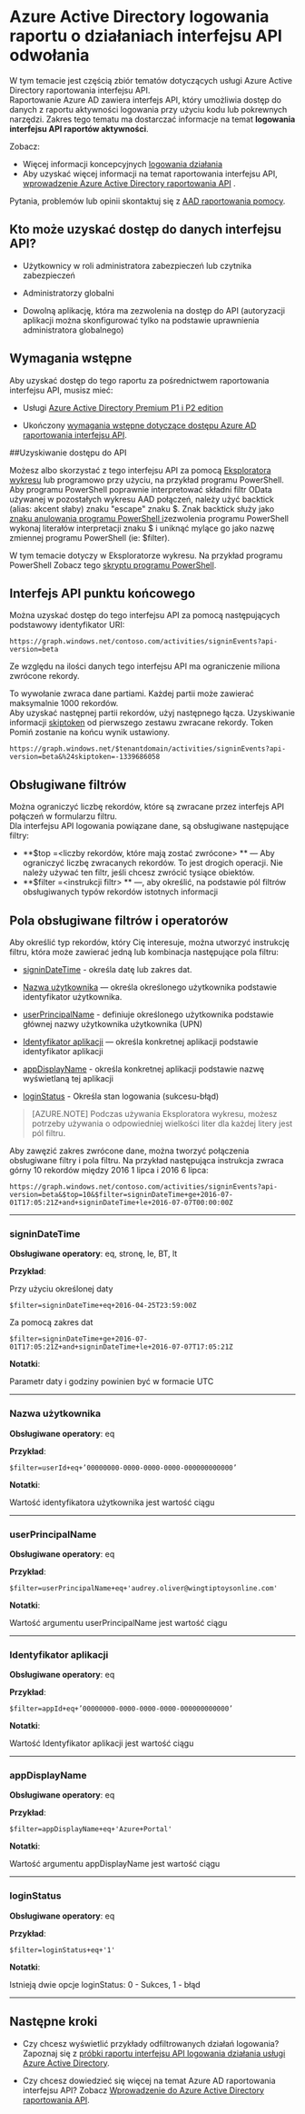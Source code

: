 <properties
    pageTitle="Raportu działania logowania w usłudze Azure Active Directory API reference | Microsoft Azure"
    description="Odwołanie do interfejsu API raportów aktywności logowania usługi Azure Active Directory"
    services="active-directory"
    documentationCenter=""
    authors="dhanyahk"
    manager="femila"
    editor=""/>

<tags
    ms.service="active-directory"
    ms.devlang="na"
    ms.topic="article"
    ms.tgt_pltfrm="na"
    ms.workload="identity"
    ms.date="09/25/2016"
    ms.author="dhanyahk;markvi"/>

# <a name="azure-active-directory-sign-in-activity-report-api-reference"></a>Azure Active Directory logowania raportu o działaniach interfejsu API odwołania


W tym temacie jest częścią zbiór tematów dotyczących usługi Azure Active Directory raportowania interfejsu API.  
Raportowanie Azure AD zawiera interfejs API, który umożliwia dostęp do danych z raportu aktywności logowania przy użyciu kodu lub pokrewnych narzędzi.
Zakres tego tematu ma dostarczać informacje na temat **logowania interfejsu API raportów aktywności**.

Zobacz:

- Więcej informacji koncepcyjnych [logowania działania](active-directory-reporting-azure-portal.md#sign-in-activities)
- Aby uzyskać więcej informacji na temat raportowania interfejsu API, [wprowadzenie Azure Active Directory raportowania API](active-directory-reporting-api-getting-started.md) .

Pytania, problemów lub opinii skontaktuj się z [AAD raportowania pomocy](mailto:aadreportinghelp@microsoft.com).



## <a name="who-can-access-the-api-data"></a>Kto może uzyskać dostęp do danych interfejsu API?

- Użytkownicy w roli administratora zabezpieczeń lub czytnika zabezpieczeń

- Administratorzy globalni

- Dowolną aplikację, która ma zezwolenia na dostęp do API (autoryzacji aplikacji można skonfigurować tylko na podstawie uprawnienia administratora globalnego)



## <a name="prerequisites"></a>Wymagania wstępne

Aby uzyskać dostęp do tego raportu za pośrednictwem raportowania interfejsu API, musisz mieć:

- Usługi [Azure Active Directory Premium P1 i P2 edition](active-directory-editions.md)

- Ukończony [wymagania wstępne dotyczące dostępu Azure AD raportowania interfejsu API](active-directory-reporting-api-prerequisites.md). 


##<a name="accessing-the-api"></a>Uzyskiwanie dostępu do API

Możesz albo skorzystać z tego interfejsu API za pomocą [Eksploratora wykresu](https://graphexplorer2.cloudapp.net) lub programowo przy użyciu, na przykład programu PowerShell. Aby programu PowerShell poprawnie interpretować składni filtr OData używanej w pozostałych wykresu AAD połączeń, należy użyć backtick (alias: akcent słaby) znaku "escape" znaku $. Znak backtick służy jako [znaku anulowania programu PowerShell i](https://technet.microsoft.com/library/hh847755.aspx)zezwolenia programu PowerShell wykonaj literałów interpretacji znaku $ i uniknąć mylące go jako nazwę zmiennej programu PowerShell (ie: $filter).

W tym temacie dotyczy w Eksploratorze wykresu. Na przykład programu PowerShell Zobacz tego [skryptu programu PowerShell](active-directory-reporting-api-sign-in-activity-samples.md#powershell-script).


## <a name="api-endpoint"></a>Interfejs API punktu końcowego

Można uzyskać dostęp do tego interfejsu API za pomocą następujących podstawowy identyfikator URI:  
    
    https://graph.windows.net/contoso.com/activities/signinEvents?api-version=beta  



Ze względu na ilości danych tego interfejsu API ma ograniczenie miliona zwrócone rekordy. 

To wywołanie zwraca dane partiami. Każdej partii może zawierać maksymalnie 1000 rekordów.  
Aby uzyskać następnej partii rekordów, użyj następnego łącza. Uzyskiwanie informacji [skiptoken](https://msdn.microsoft.com/library/dd942121.aspx) od pierwszego zestawu zwracane rekordy. Token Pomiń zostanie na końcu wynik ustawiony.  

    https://graph.windows.net/$tenantdomain/activities/signinEvents?api-version=beta&%24skiptoken=-1339686058


## <a name="supported-filters"></a>Obsługiwane filtrów

Można ograniczyć liczbę rekordów, które są zwracane przez interfejs API połączeń w formularzu filtru.  
Dla interfejsu API logowania powiązane dane, są obsługiwane następujące filtry:

- **$top =\<liczby rekordów, które mają zostać zwrócone\> ** — Aby ograniczyć liczbę zwracanych rekordów. To jest drogich operacji. Nie należy używać ten filtr, jeśli chcesz zwrócić tysiące obiektów.  
- **$filter =\<instrukcji filtr\> ** —, aby określić, na podstawie pól filtrów obsługiwanych typów rekordów istotnych informacji



## <a name="supported-filter-fields-and-operators"></a>Pola obsługiwane filtrów i operatorów

Aby określić typ rekordów, który Cię interesuje, można utworzyć instrukcję filtru, która może zawierać jedną lub kombinacja następujące pola filtru:

- [signinDateTime](#signindatetime) - określa datę lub zakres dat.

- [Nazwa użytkownika](#userid) — określa określonego użytkownika podstawie identyfikator użytkownika.

- [userPrincipalName](#userprincipalname) - definiuje określonego użytkownika podstawie głównej nazwy użytkownika użytkownika (UPN)

- [Identyfikator aplikacji](#appid) — określa konkretnej aplikacji podstawie identyfikator aplikacji

- [appDisplayName](#appdisplayname) - określa konkretnej aplikacji podstawie nazwę wyświetlaną tej aplikacji

- [loginStatus](#loginStatus) - Określa stan logowania (sukcesu-błąd)


> [AZURE.NOTE] Podczas używania Eksploratora wykresu, możesz potrzeby używania o odpowiedniej wielkości liter dla każdej litery jest pól filtru.


Aby zawęzić zakres zwrócone dane, można tworzyć połączenia obsługiwane filtry i pola filtru. Na przykład następująca instrukcja zwraca górny 10 rekordów między 2016 1 lipca i 2016 6 lipca:

    https://graph.windows.net/contoso.com/activities/signinEvents?api-version=beta&$top=10&$filter=signinDateTime+ge+2016-07-01T17:05:21Z+and+signinDateTime+le+2016-07-07T00:00:00Z


----------

### <a name="signindatetime"></a>signinDateTime

**Obsługiwane operatory**: eq, stronę, le, BT, lt

**Przykład**:

Przy użyciu określonej daty

    $filter=signinDateTime+eq+2016-04-25T23:59:00Z  



Za pomocą zakres dat    

    $filter=signinDateTime+ge+2016-07-01T17:05:21Z+and+signinDateTime+le+2016-07-07T17:05:21Z


**Notatki**:

Parametr daty i godziny powinien być w formacie UTC 


----------

### <a name="userid"></a>Nazwa użytkownika

**Obsługiwane operatory**: eq

**Przykład**:

    $filter=userId+eq+’00000000-0000-0000-0000-000000000000’

**Notatki**:

Wartość identyfikatora użytkownika jest wartość ciągu



----------

### <a name="userprincipalname"></a>userPrincipalName

**Obsługiwane operatory**: eq

**Przykład**:

    $filter=userPrincipalName+eq+'audrey.oliver@wingtiptoysonline.com' 


**Notatki**:

Wartość argumentu userPrincipalName jest wartość ciągu

----------

### <a name="appid"></a>Identyfikator aplikacji

**Obsługiwane operatory**: eq

**Przykład**:

    $filter=appId+eq+’00000000-0000-0000-0000-000000000000’



**Notatki**:

Wartość Identyfikator aplikacji jest wartość ciągu

----------


### <a name="appdisplayname"></a>appDisplayName

**Obsługiwane operatory**: eq

**Przykład**:

    $filter=appDisplayName+eq+'Azure+Portal' 


**Notatki**:

Wartość argumentu appDisplayName jest wartość ciągu

----------

### <a name="loginstatus"></a>loginStatus

**Obsługiwane operatory**: eq

**Przykład**:

    $filter=loginStatus+eq+'1'  


**Notatki**:

Istnieją dwie opcje loginStatus: 0 - Sukces, 1 - błąd

----------



## <a name="next-steps"></a>Następne kroki

- Czy chcesz wyświetlić przykłady odfiltrowanych działań logowania? Zapoznaj się z [próbki raportu interfejsu API logowania działania usługi Azure Active Directory](active-directory-reporting-api-sign-in-activity-samples.md).

- Czy chcesz dowiedzieć się więcej na temat Azure AD raportowania interfejsu API? Zobacz [Wprowadzenie do Azure Active Directory raportowania API](active-directory-reporting-api-getting-started.md).